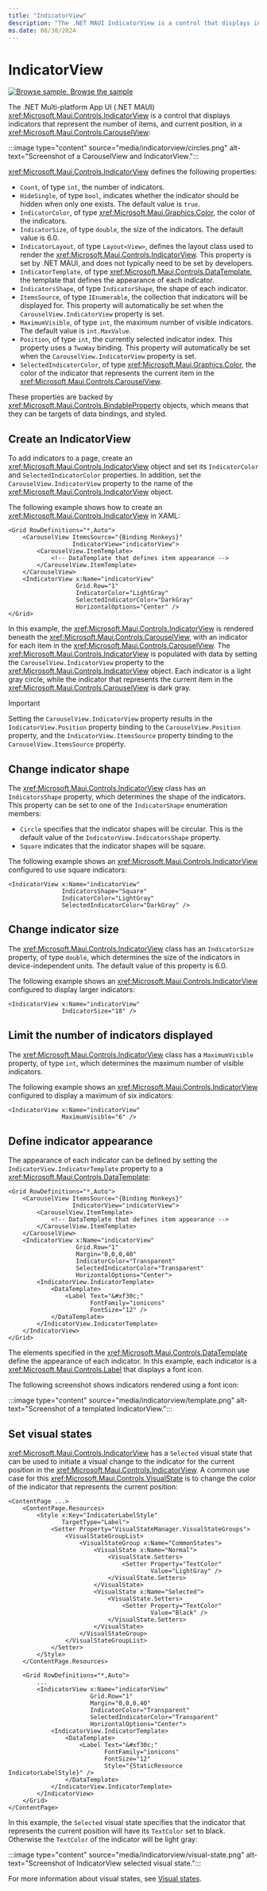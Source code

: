 ```yaml
---
title: "IndicatorView"
description: "The .NET MAUI IndicatorView is a control that displays indicators that represent the number of items, and current position, in a CarouselView."
ms.date: 08/30/2024
---
```


# IndicatorView

[![Browse sample.](~/media/code-sample.png) Browse the sample](/samples/dotnet/maui-samples/userinterface-indicatorview)

The .NET Multi-platform App UI (.NET MAUI) <xref:Microsoft.Maui.Controls.IndicatorView> is a control that displays indicators that represent the number of items, and current position, in a <xref:Microsoft.Maui.Controls.CarouselView>:

:::image type="content" source="media/indicatorview/circles.png" alt-text="Screenshot of a CarouselView and IndicatorView.":::

<xref:Microsoft.Maui.Controls.IndicatorView> defines the following properties:

- `Count`, of type `int`, the number of indicators.
- `HideSingle`, of type `bool`, indicates whether the indicator should be hidden when only one exists. The default value is `true`.
- `IndicatorColor`, of type <xref:Microsoft.Maui.Graphics.Color>, the color of the indicators.
- `IndicatorSize`, of type `double`, the size of the indicators. The default value is 6.0.
- `IndicatorLayout`, of type `Layout<View>`, defines the layout class used to render the <xref:Microsoft.Maui.Controls.IndicatorView>. This property is set by .NET MAUI, and does not typically need to be set by developers.
- `IndicatorTemplate`, of type <xref:Microsoft.Maui.Controls.DataTemplate>, the template that defines the appearance of each indicator.
- `IndicatorsShape`, of type `IndicatorShape`, the shape of each indicator.
- `ItemsSource`, of type `IEnumerable`, the collection that indicators will be displayed for. This property will automatically be set when the `CarouselView.IndicatorView` property is set.
- `MaximumVisible`, of type `int`, the maximum number of visible indicators. The default value is `int.MaxValue`.
- `Position`, of type `int`, the currently selected indicator index. This property uses a `TwoWay` binding. This property will automatically be set when the `CarouselView.IndicatorView` property is set.
- `SelectedIndicatorColor`, of type <xref:Microsoft.Maui.Graphics.Color>, the color of the indicator that represents the current item in the <xref:Microsoft.Maui.Controls.CarouselView>.

These properties are backed by <xref:Microsoft.Maui.Controls.BindableProperty> objects, which means that they can be targets of data bindings, and styled.

## Create an IndicatorView

To add indicators to a page, create an <xref:Microsoft.Maui.Controls.IndicatorView> object and set its `IndicatorColor` and `SelectedIndicatorColor` properties. In addition, set the `CarouselView.IndicatorView` property to the name of the <xref:Microsoft.Maui.Controls.IndicatorView> object.

The following example shows how to create an <xref:Microsoft.Maui.Controls.IndicatorView> in XAML:

```xaml
<Grid RowDefinitions="*,Auto">
    <CarouselView ItemsSource="{Binding Monkeys}"
                  IndicatorView="indicatorView">
        <CarouselView.ItemTemplate>
            <!-- DataTemplate that defines item appearance -->
        </CarouselView.ItemTemplate>
    </CarouselView>
    <IndicatorView x:Name="indicatorView"
                   Grid.Row="1"
                   IndicatorColor="LightGray"
                   SelectedIndicatorColor="DarkGray"
                   HorizontalOptions="Center" />
</Grid>
```

In this example, the <xref:Microsoft.Maui.Controls.IndicatorView> is rendered beneath the <xref:Microsoft.Maui.Controls.CarouselView>, with an indicator for each item in the <xref:Microsoft.Maui.Controls.CarouselView>. The <xref:Microsoft.Maui.Controls.IndicatorView> is populated with data by setting the `CarouselView.IndicatorView` property to the <xref:Microsoft.Maui.Controls.IndicatorView> object. Each indicator is a light gray circle, while the indicator that represents the current item in the <xref:Microsoft.Maui.Controls.CarouselView> is dark gray.

> [!IMPORTANT]
> Setting the `CarouselView.IndicatorView` property results in the `IndicatorView.Position` property binding to the `CarouselView.Position` property, and the `IndicatorView.ItemsSource` property binding to the `CarouselView.ItemsSource` property.

## Change indicator shape

The <xref:Microsoft.Maui.Controls.IndicatorView> class has an `IndicatorsShape` property, which determines the shape of the indicators. This property can be set to one of the `IndicatorShape` enumeration members:

- `Circle` specifies that the indicator shapes will be circular. This is the default value of the `IndicatorView.IndicatorsShape` property.
- `Square` indicates that the indicator shapes will be square.

The following example shows an <xref:Microsoft.Maui.Controls.IndicatorView> configured to use square indicators:

```xaml
<IndicatorView x:Name="indicatorView"
               IndicatorsShape="Square"
               IndicatorColor="LightGray"
               SelectedIndicatorColor="DarkGray" />
```

## Change indicator size

The <xref:Microsoft.Maui.Controls.IndicatorView> class has an `IndicatorSize` property, of type `double`, which determines the size of the indicators in device-independent units. The default value of this property is 6.0.

The following example shows an <xref:Microsoft.Maui.Controls.IndicatorView> configured to display larger indicators:

```xaml
<IndicatorView x:Name="indicatorView"
               IndicatorSize="18" />
```

## Limit the number of indicators displayed

The <xref:Microsoft.Maui.Controls.IndicatorView> class has a `MaximumVisible` property, of type `int`, which determines the maximum number of visible indicators.

The following example shows an <xref:Microsoft.Maui.Controls.IndicatorView> configured to display a maximum of six indicators:

```xaml
<IndicatorView x:Name="indicatorView"
               MaximumVisible="6" />
```

## Define indicator appearance

The appearance of each indicator can be defined by setting the `IndicatorView.IndicatorTemplate` property to a <xref:Microsoft.Maui.Controls.DataTemplate>:

```xaml
<Grid RowDefinitions="*,Auto">
    <CarouselView ItemsSource="{Binding Monkeys}"
                  IndicatorView="indicatorView">
        <CarouselView.ItemTemplate>
            <!-- DataTemplate that defines item appearance -->
        </CarouselView.ItemTemplate>
    </CarouselView>
    <IndicatorView x:Name="indicatorView"
                   Grid.Row="1"
                   Margin="0,0,0,40"
                   IndicatorColor="Transparent"
                   SelectedIndicatorColor="Transparent"
                   HorizontalOptions="Center">
        <IndicatorView.IndicatorTemplate>
            <DataTemplate>
                <Label Text="&#xf30c;"
                       FontFamily="ionicons"
                       FontSize="12" />
            </DataTemplate>
        </IndicatorView.IndicatorTemplate>
    </IndicatorView>
</Grid>
```

The elements specified in the <xref:Microsoft.Maui.Controls.DataTemplate> define the appearance of each indicator. In this example, each indicator is a <xref:Microsoft.Maui.Controls.Label> that displays a font icon.

The following screenshot shows indicators rendered using a font icon:

:::image type="content" source="media/indicatorview/template.png" alt-text="Screenshot of a templated IndicatorView.":::

## Set visual states

<xref:Microsoft.Maui.Controls.IndicatorView> has a `Selected` visual state that can be used to initiate a visual change to the indicator for the current position in the <xref:Microsoft.Maui.Controls.IndicatorView>. A common use case for this <xref:Microsoft.Maui.Controls.VisualState> is to change the color of the indicator that represents the current position:

```xaml
<ContentPage ...>
    <ContentPage.Resources>
        <Style x:Key="IndicatorLabelStyle"
               TargetType="Label">
            <Setter Property="VisualStateManager.VisualStateGroups">
                <VisualStateGroupList>
                    <VisualStateGroup x:Name="CommonStates">
                        <VisualState x:Name="Normal">
                            <VisualState.Setters>
                                <Setter Property="TextColor"
                                        Value="LightGray" />
                            </VisualState.Setters>
                        </VisualState>
                        <VisualState x:Name="Selected">
                            <VisualState.Setters>
                                <Setter Property="TextColor"
                                        Value="Black" />
                            </VisualState.Setters>
                        </VisualState>
                    </VisualStateGroup>
                </VisualStateGroupList>
            </Setter>
        </Style>
    </ContentPage.Resources>

    <Grid RowDefinitions="*,Auto">
        ...
        <IndicatorView x:Name="indicatorView"
                       Grid.Row="1"
                       Margin="0,0,0,40"
                       IndicatorColor="Transparent"
                       SelectedIndicatorColor="Transparent"
                       HorizontalOptions="Center">
            <IndicatorView.IndicatorTemplate>
                <DataTemplate>
                    <Label Text="&#xf30c;"
                           FontFamily="ionicons"
                           FontSize="12"
                           Style="{StaticResource IndicatorLabelStyle}" />
                </DataTemplate>
            </IndicatorView.IndicatorTemplate>
        </IndicatorView>
    </Grid>
</ContentPage>
```

In this example, the `Selected` visual state specifies that the indicator that represents the current position will have its `TextColor` set to black. Otherwise the `TextColor` of the indicator will be light gray:

:::image type="content" source="media/indicatorview/visual-state.png" alt-text="Screenshot of IndicatorView selected visual state.":::

For more information about visual states, see [Visual states](~/user-interface/visual-states.md).
